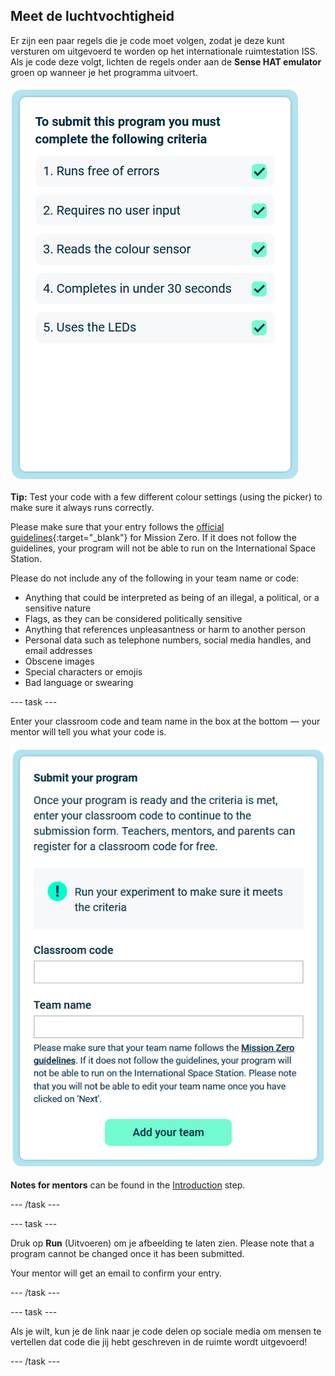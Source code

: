 ## Meet de luchtvochtigheid

Er zijn een paar regels die je code moet volgen, zodat je deze kunt versturen om uitgevoerd te worden op het internationale ruimtestation ISS. Als je code deze volgt, lichten de regels onder aan de **Sense HAT emulator** groen op wanneer je het programma uitvoert.

![The Mission Zero page showing the criteria checks for entry.](images/rules.png)

**Tip:** Test your code with a few different colour settings (using the picker) to make sure it always runs correctly.

Please make sure that your entry follows the [official guidelines](https://astro-pi.org/mission-zero/guidelines){:target="_blank"} for Mission Zero. If it does not follow the guidelines, your program will not be able to run on the International Space Station.

Please do not include any of the following in your team name or code:

+ Anything that could be interpreted as being of an illegal, a political, or a sensitive nature
+ Flags, as they can be considered politically sensitive
+ Anything that references unpleasantness or harm to another person
+ Personal data such as telephone numbers, social media handles, and email addresses
+ Obscene images
+ Special characters or emojis
+ Bad language or swearing

--- task ---

Enter your classroom code and team name in the box at the bottom — your mentor will tell you what your code is.

![Classroom code and team name submission form](images/submission.png)

**Notes for mentors** can be found in the [Introduction](https://projects.raspberrypi.org/en/projects/astro-pi-mission-zero/0) step.

--- /task ---

--- task ---

Druk op **Run** (Uitvoeren) om je afbeelding te laten zien. Please note that a program cannot be changed once it has been submitted.

Your mentor will get an email to confirm your entry.

--- /task ---

--- task ---

Als je wilt, kun je de link naar je code delen op sociale media om mensen te vertellen dat code die jij hebt geschreven in de ruimte wordt uitgevoerd!

--- /task ---
